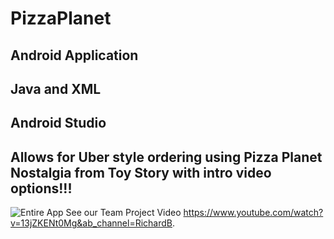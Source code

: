 # PizzaPlanet
## Android Application 
## Java and XML
## Android Studio 
## Allows for Uber style ordering using Pizza Planet Nostalgia from Toy Story with intro video options!!! 
![Entire App](https://user-images.githubusercontent.com/78986911/132963220-ee20f2d7-8596-4512-bfd4-0f9a93d91d2a.png)
See our Team Project Video https://www.youtube.com/watch?v=13jZKENt0Mg&ab_channel=RichardB.

